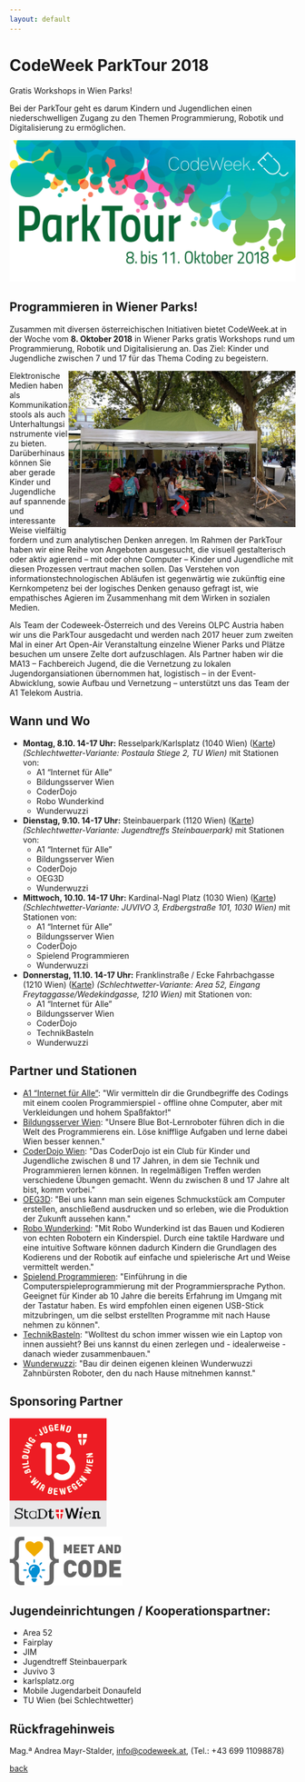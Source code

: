 ```yaml
---
layout: default
---
```


# CodeWeek ParkTour 2018

Gratis Workshops in Wien Parks!

Bei der ParkTour geht es darum Kindern und Jugendlichen einen niederschwelligen Zugang zu den Themen Programmierung, Robotik und Digitalisierung zu ermöglichen.

![Image](parktour_med_2018.jpg)

## Programmieren in Wiener Parks!
 
Zusammen mit diversen österreichischen Initiativen bietet CodeWeek.at in der Woche vom **8. Oktober 2018** in Wiener Parks gratis Workshops rund um Programmierung, Robotik und Digitalisierung an. Das Ziel: Kinder und Jugendliche zwischen 7 und 17 für das Thema Coding zu begeistern.

<img align="right" width="400px" height="275px" src="ParkTour-2017.jpg">

Elektronische Medien haben als Kommunikationstools als auch Unterhaltungsinstrumente viel zu bieten. Darüberhinaus können Sie aber gerade Kinder und Jugendliche auf spannende und interessante Weise vielfältig fordern und zum analytischen Denken anregen. Im Rahmen der ParkTour haben wir eine Reihe von Angeboten ausgesucht, die visuell gestalterisch oder aktiv agierend – mit oder ohne Computer – Kinder und Jugendliche mit diesen Prozessen vertraut machen sollen. Das Verstehen von informationstechnologischen Abläufen ist gegenwärtig wie zukünftig eine Kernkompetenz bei der  logisches Denken genauso gefragt ist, wie empathisches Agieren im Zusammenhang mit dem Wirken in sozialen Medien.

Als Team der Codeweek-Österreich und des Vereins OLPC Austria haben wir uns die ParkTour ausgedacht und werden nach 2017 heuer zum zweiten Mal in einer Art Open-Air Veranstaltung einzelne Wiener Parks und Plätze besuchen um unsere Zelte dort aufzuschlagen. Als Partner haben wir die MA13 – Fachbereich Jugend, die die Vernetzung zu lokalen Jugendorgansiationen übernommen hat, logistisch – in der Event-Abwicklung, sowie Aufbau und Vernetzung – unterstützt uns das Team der A1 Telekom Austria.

## Wann und Wo

* **Montag, 8.10. 14-17 Uhr:** Resselpark/Karlsplatz (1040 Wien) ([Karte](https://www.wien.gv.at/stadtplan/grafik.aspx?lang=de-AT&bookmark=VN5nRq0VHEbphFVE5NCvQ-a5Rphlnqnnkur2pH4Oprw-b-b&bmadr=10002326)) *(Schlechtwetter-Variante: Postaula Stiege 2, TU Wien)* mit Stationen von:
  * A1 “Internet für Alle”
  * Bildungsserver Wien
  * CoderDojo
  * Robo Wunderkind
  * Wunderwuzzi
* **Dienstag, 9.10. 14-17 Uhr:** Steinbauerpark (1120 Wien) ([Karte](https://www.wien.gv.at/stadtplan/grafik.aspx?lang=de-AT&bookmark=2PpHRtto-a0XphNVD5NAvQ-a5Rphlnqnnkur2pH4Oprw-b-b&bmadr=10010290)) *(Schlechtwetter-Variante: Jugendtreffs Steinbauerpark)* mit Stationen von:
  * A1 “Internet für Alle”
  * Bildungsserver Wien
  * CoderDojo
  * OEG3D
  * Wunderwuzzi
* **Mittwoch, 10.10. 14-17 Uhr:** Kardinal-Nagl Platz (1030 Wien) ([Karte](https://www.wien.gv.at/stadtplan/grafik.aspx?lang=de-AT&bookmark=cb2HRv1nGUbphNVD5NAvQ-a5Rphlnqnnkur2pH4Oprw-b-b&bmadr=10002296)) *(Schlechtwetter-Variante: JUVIVO 3, Erdbergstraße 101, 1030 Wien)* mit Stationen von:
  * A1 “Internet für Alle”
  * Bildungsserver Wien
  * CoderDojo
  * Spielend Programmieren
  * Wunderwuzzi
* **Donnerstag, 11.10. 14-17 Uhr:** Franklinstraße / Ecke Fahrbachgasse (1210 Wien) ([Karte](https://www.wien.gv.at/stadtplan/grafik.aspx?lang=de-AT&bookmark=mI2FRlbUe0YR-aoFEHjjiQ-a5Rphlnqnnkur2pH4Oprw-b-b)) *(Schlechtwetter-Variante: Area 52, Eingang Freytaggasse/Wedekindgasse, 1210 Wien)* mit Stationen von:
  * A1 “Internet für Alle”
  * Bildungsserver Wien
  * CoderDojo
  * TechnikBasteln
  * Wunderwuzzi

## Partner und Stationen

* [A1 “Internet für Alle”](https://a1internetfueralle.at/home/): "Wir vermitteln dir die Grundbegriffe des Codings mit einem coolen Programmierspiel - offline ohne Computer, aber mit Verkleidungen und hohem Spaßfaktor!"
* [Bildungsserver Wien](http://bildungsserver.wien): "Unsere Blue Bot-Lernroboter führen dich in die Welt des Programmierens ein. Löse knifflige Aufgaben und lerne dabei Wien besser kennen."
* [CoderDojo Wien](http://wien.coderdojo.net/): "Das CoderDojo ist ein Club für Kinder und Jugendliche zwischen 8 und 17 Jahren, in dem sie Technik und Programmieren lernen können. In regelmäßigen Treffen werden verschiedene Übungen gemacht. Wenn du zwischen 8 und 17 Jahre alt bist, komm vorbei."
* [OEG3D](https://www.oeg3d.at): "Bei uns kann man sein eigenes Schmuckstück am Computer erstellen, anschließend ausdrucken und so erleben, wie die Produktion der Zukunft aussehen kann."
* [Robo Wunderkind](https://robowunderkind.com/de/): "Mit Robo Wunderkind ist das Bauen und Kodieren von echten Robotern ein Kinderspiel. Durch eine taktile Hardware und eine intuitive Software können dadurch Kindern die Grundlagen des Kodierens und der Robotik auf einfache und spielerische Art und Weise vermittelt werden."
* [Spielend Programmieren](http://spielend-programmieren.at): "Einführung in die Computerspieleprogrammierung mit der Programmiersprache Python. Geeignet für Kinder ab 10 Jahre die bereits Erfahrung im Umgang mit der Tastatur haben. Es wird empfohlen einen eigenen USB-Stick mitzubringen, um die selbst erstellten Programme mit nach Hause nehmen zu können".
* [TechnikBasteln](http://www.technikbasteln.net/): "Wolltest du schon immer wissen wie ein Laptop von innen aussieht? Bei uns kannst du einen zerlegen und - idealerweise - danach wieder zusammenbauen."
* [Wunderwuzzi](http://www.wunderwuzzi.at/): "Bau dir deinen eigenen kleinen Wunderwuzzi Zahnbürsten Roboter, den du nach Hause mitnehmen kannst."

## Sponsoring Partner

[<img src="ma13-logo.png">](https://www.wien.gv.at/sozialinfo/content/en/10/InstitutionDetail.do?it_1=2099565)

[<img src="meet-and-code-logo.png">](https://www.meet-and-code.org/at/de/)

## Jugendeinrichtungen / Kooperationspartner:

* Area 52
* Fairplay
* JIM
* Jugendtreff Steinbauerpark
* Juvivo 3
* karlsplatz.org
* Mobile Jugendarbeit Donaufeld
* TU Wien (bei Schlechtwetter)

## Rückfragehinweis

Mag.ª Andrea Mayr-Stalder, info@codeweek.at, (Tel.: +43 699 11098878)

[back](./)
